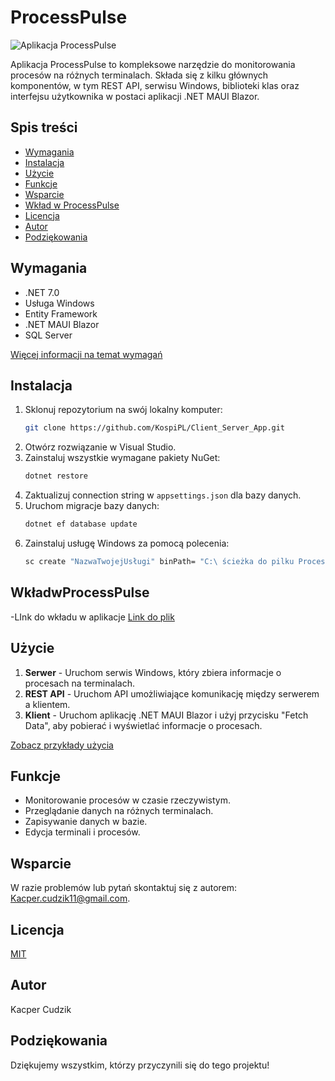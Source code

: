 # ProcessPulse

![Aplikacja ProcessPulse](https://github.com/KospiPL/ProcessPulse/assets/105883537/f11db89e-3d94-4436-9ad6-241b6364a6f6)


Aplikacja ProcessPulse to kompleksowe narzędzie do monitorowania procesów na różnych terminalach. Składa się z kilku głównych komponentów, w tym REST API, serwisu Windows, biblioteki klas oraz interfejsu użytkownika w postaci aplikacji .NET MAUI Blazor.

## Spis treści
- [Wymagania](#wymagania)
- [Instalacja](#instalacja)
- [Użycie](#użycie)
- [Funkcje](#funkcje)
- [Wsparcie](#wsparcie)
- [Wkład w ProcessPulse](#"WkładwProcessPulse")
- [Licencja](#licencja)
- [Autor](#autor)
- [Podziękowania](#podziękowania)
  

## Wymagania
- .NET 7.0
- Usługa Windows
- Entity Framework
- .NET MAUI Blazor
- SQL Server

[Więcej informacji na temat wymagań](link_do_instrukcji_instalacji.md)

## Instalacja
1. Sklonuj repozytorium na swój lokalny komputer:
    ```bash
    git clone https://github.com/KospiPL/Client_Server_App.git
    ```
2. Otwórz rozwiązanie w Visual Studio.
3. Zainstaluj wszystkie wymagane pakiety NuGet:
    ```bash
    dotnet restore
    ```
4. Zaktualizuj connection string w `appsettings.json` dla bazy danych.
5. Uruchom migracje bazy danych:
    ```bash
    dotnet ef database update
    ```
6. Zainstaluj usługę Windows za pomocą polecenia:
    ```bash
    sc create "NazwaTwojejUsługi" binPath= "C:\ ścieżka do pilku ProcessPulse.ServiceServer.exe"
    ```

## WkładwProcessPulse
-LInk do wkładu w aplikacje [Link do plik](https://github.com/KospiPL/ProcessPulse/blob/master/CONTRIBUTING.md)


## Użycie
1. **Serwer** - Uruchom serwis Windows, który zbiera informacje o procesach na terminalach.
2. **REST API** - Uruchom API umożliwiające komunikację między serwerem a klientem.
3. **Klient** - Uruchom aplikację .NET MAUI Blazor i użyj przycisku "Fetch Data", aby pobierać i wyświetlać informacje o procesach.

[Zobacz przykłady użycia](link_do_dokumentacji.md)

## Funkcje
- Monitorowanie procesów w czasie rzeczywistym.
- Przeglądanie danych na różnych terminalach.
- Zapisywanie danych w bazie.
- Edycja terminali i procesów.

## Wsparcie
W razie problemów lub pytań skontaktuj się z autorem: [Kacper.cudzik11@gmail.com](mailto:kacper.cudzik11@gmail.com).

## Licencja
[MIT](LICENSE)

## Autor
Kacper Cudzik

## Podziękowania
Dziękujemy wszystkim, którzy przyczynili się do tego projektu!
